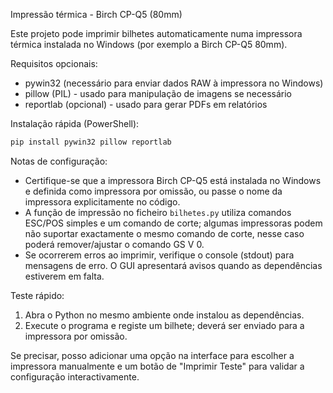Impressão térmica - Birch CP-Q5 (80mm)

Este projeto pode imprimir bilhetes automaticamente numa impressora térmica instalada no Windows (por exemplo a Birch CP-Q5 80mm).

Requisitos opcionais:

- pywin32 (necessário para enviar dados RAW à impressora no Windows)
- pillow (PIL) - usado para manipulação de imagens se necessário
- reportlab (opcional) - usado para gerar PDFs em relatórios

Instalação rápida (PowerShell):

```powershell
pip install pywin32 pillow reportlab
```

Notas de configuração:

- Certifique-se que a impressora Birch CP-Q5 está instalada no Windows e definida como impressora por omissão, ou passe o nome da impressora explicitamente no código.
- A função de impressão no ficheiro `bilhetes.py` utiliza comandos ESC/POS simples e um comando de corte; algumas impressoras podem não suportar exactamente o mesmo comando de corte, nesse caso poderá remover/ajustar o comando GS V 0.
- Se ocorrerem erros ao imprimir, verifique o console (stdout) para mensagens de erro. O GUI apresentará avisos quando as dependências estiverem em falta.

Teste rápido:

1. Abra o Python no mesmo ambiente onde instalou as dependências.
2. Execute o programa e registe um bilhete; deverá ser enviado para a impressora por omissão.

Se precisar, posso adicionar uma opção na interface para escolher a impressora manualmente e um botão de "Imprimir Teste" para validar a configuração interactivamente.
